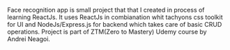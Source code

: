 Face recognition app is small project that that I created in process of learning ReactJs.
It uses ReactJs in combianation whit tachyons css toolkit for UI and NodeJs/Express.js for backend which takes care of basic CRUD operations.
Project is part of ZTM(Zero to Mastery) Udemy course by Andrei Neagoi. 
